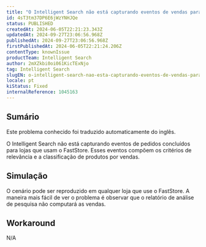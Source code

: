 ```yaml
---
title: "O Intelligent Search não está capturando eventos de vendas para o FastStore"
id: 4sT3tm37DP6E6jWzYNHJQe
status: PUBLISHED
createdAt: 2024-06-05T22:21:23.343Z
updatedAt: 2024-09-27T23:06:56.968Z
publishedAt: 2024-09-27T23:06:56.968Z
firstPublishedAt: 2024-06-05T22:21:24.206Z
contentType: knownIssue
productTeam: Intelligent Search
author: 2mXZkbi0oi061KicTExNjo
tag: Intelligent Search
slugEN: o-intelligent-search-nao-esta-capturando-eventos-de-vendas-para-o-faststore
locale: pt
kiStatus: Fixed
internalReference: 1045163
---
```


## Sumário

<div class="alert alert-info">
  <p>Este problema conhecido foi traduzido automaticamente do inglês.</p>
</div>


O Intelligent Search não está capturando eventos de pedidos concluídos para lojas que usam o FastStore. Esses eventos compõem os critérios de relevância e a classificação de produtos por vendas.

## Simulação


O cenário pode ser reproduzido em qualquer loja que use o FastStore. A maneira mais fácil de ver o problema é observar que o relatório de análise de pesquisa não computará as vendas.



## Workaround


N/A




